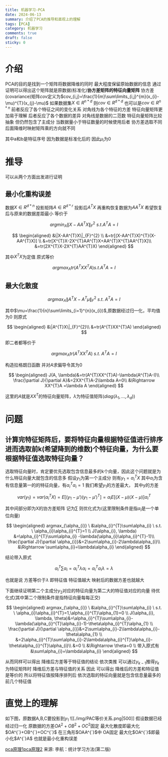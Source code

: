 ```yaml
---
title: 机器学习-PCA
date: 2024-06-13
summary: 介绍了PCA的推导和直观上的理解
tags: [PCA]
category: 机器学习
comments: true
draft: false
sticky: 0
---
```


# 介绍

PCA的目的是找到一个矩阵将数据降维的同时 最大程度保留原始数据的信息
通过证明可以得出这个矩阵就是原数据(标准化)**协方差矩阵的特征向量矩阵**
协方差(covariance)矩阵$cov$定义为$cov_{i,j}=\frac{1}{m}\sum\limits_{i,j}^{m}(x_{i}-\mu)^{T}(x_{j}-\mu)$
如果数据集$X \in R^{n*d}$ 则$cov \in R^{d*d}$ 也可以是$cov \in R^{n*n}$
前者反应了各个特征之间的变化关系 对角线为各个特征的方差 特征向量矩阵更加易于理解
后者反应了各个数据的差异 对角线是数据的二范数 特征向量矩阵比较抽象 但仍然包含了主成分
当数据量小于特征数量的时候使用后者 协方差选取不同后面降维时映射矩阵乘的方向就不同

其中a和b是特征序号
因为数据是标准化后的 因此$\mu_{i}$为0

# 推导

可以从两个方面出发进行证明

## 最小化重构误差

数据$X \in R^{d*n}$ 投影矩阵$A \in R^{d*r}$ 投影后$A^{T}X$ 再重构恢复数据为$AA^{T}X$
希望恢复后与原来的数据差距最小 等价于

$$
argmin_{A}\|X-AA^{T}X\|_{F}^{2} \ s.t.A^{T}A=I
$$

$$
\begin{aligned}
&\|X-AA^{T}X\|_{F}^{2} \\
&=tr[(X-AA^{T}X)^{T}(X-AA^{T}X)] \\
&=tr[X^{T}X-2X^{T}AA^{T}X+AA^{T}X^{T}AA^{T}X]\\
&=tr(2X^{T}X-2X^{T}AA^{T}X)
\end{aligned}
$$

其中$X^{T}X$为定值
原式等价

$$
argmax_{A}tr(A^{T}XX^{T}A) s.t. A^{T}A=I
$$

## 最大化散度

$$
argmax_{A}\|A^{T}X-A^{T}\mu\|_{F}^{2} \ s.t.\ A^{T}A=I
$$

其中$\mu=\frac{1}{n}\sum\limits_{i=1}^{n}(x_{i})$,原数据经过归一化，平均值为0
则原式

$$
\begin{aligned}
&\|A^{T}X\|_{F}^{2}\\
&=tr(A^{T}XX^{T}A)
\end{aligned}
$$

即二者都等价于

$$
argmax_{A}tr(A^{T}XX^{T}A)\ s.t. \ A^{T}A=I
$$

构造拉格朗日函数 并对$A$求偏导令其为0

$$
\begin{aligned}
J(A, \lambda)&=tr(A^{T}XX^{T}A)-\lambda(A^{T}A-I)\\
\frac{\partial J}{\partial A}&=2XX^{T}A-2\lambda A=0\\
&\Rightarrow XX^{T}A =\lambda A
\end{aligned}
$$

这里的$A$就是$XX^{T}$的特征向量矩阵，$\lambda$为特征值矩阵($diag(\lambda_{1}, ...,\lambda_{d})$)

# 问题

## 计算完特征矩阵后，要将特征向量根据特征值进行排序进而选取前k(希望降到的维数)个特征向量，为什么要根据特征值选取特征向量？

选取特征向量时，肯定要优先选取包含信息最多的k个向量，因此这个问题就是为什么特征向量大就包含的信息多
假设$y_{1}$为第一个主成分 则有$y_{1}=\alpha_{i}^{T}X$ 其中$\alpha_{i}$为含有信息量第一的的特征向量，有$\alpha_{i}^{T}\alpha_{i}=1$
我们希望$y_{1}$的方差最大，
其中y的方差

$$
var(y_{1})=var(\alpha_{i}^{T}X)=E[(y_{1}-\mu')(y_{1}-\mu')^{T}]=\alpha_{i}E[(X-\mu)(X-\mu)]\alpha^{T}_{i}
$$

其中间部分即为X的协方差矩阵 记为$\sum$
则优化式为(这里限制条件是指$\alpha_{i}$是一个单位向量)

$$
\begin{aligned}
argmax_{\alpha_{i}} \ &\alpha_{i}^{T}\sum\alpha_{i} \ s.t. \ \alpha_{i}\alpha_{i}^{T}=1 \\
J(\alpha_{i}, \lambda) &=\alpha_{i}^{T}\sum\alpha_{i} -\lambda(\alpha_{i}\alpha_{i}^{T}-1)\\
\frac{\partial J}{\partial \alpha_{i}}&=2\sum\alpha_{i}-2\lambda\alpha_{i}\\
&\Rightarrow \sum\alpha_{i}=\lambda\alpha_{i}
\end{aligned}
$$

结论带入原式

$$
\alpha_{i}^{T}\sum\alpha_{i}=\alpha_{i}^{T}\lambda\alpha_{i}=\alpha_{i}^{T}\alpha_{i}\lambda=\lambda
$$

也就是说 方差等价于$\lambda$ 即特征值 特征值越大 映射后的数据方差也就越大

下面继续证明第二个主成分$y_{2}$对应的特征向量为第二大的特征值对应的向量
待优化式(其中第二个限制条件是指特征向量每每正交)

$$
\begin{aligned}
argmax_{\alpha_{i}} \ &\alpha_{i}^{T}\sum\alpha_{i} \ s.t. \ \alpha_{i}\alpha_{i}^{T}=1,\alpha_{i}^{T}\alpha_{1}=0  \\
J(\alpha_{i}, \lambda, \theta)&=\alpha_{i}^{T}\sum\alpha_{i}-\lambda(\alpha_{i}^{T}\alpha_{i}-1)-\theta\alpha_{i}^{T}\alpha_{1} \\
\frac{\partial J}{\partial \alpha_{i}}&=2\sum\alpha_{i}-2\lambda\alpha_{i}-\theta\alpha_{1} \\
&=2\alpha_{i}^{T}\sum\alpha_{i}-2\lambda\alpha_{i}^{T}\alpha_{i}-\theta\alpha_{i}^{T}\alpha_{i}\\
&=0 \\
&\Rightarrow \theta=0 \\
带入原式有 &\sum\alpha_{i}=\lambda\alpha_{i}
\end{aligned}
$$

从而同样可以得出 降维后方差等于特征值的结论
依次类推 可以通过$y_{k-1}$推得$y_{k}$为特征矩阵时 降维后方差与特征值的关系
因此 可以得出 降维后的方差和特征值是等价的 所以将特征值按降序排列后 依次选取的特征向量就是包含信息量最多的前几个特征值

# 直觉上的理解

如下图，原数据A,B,C要投影到$y_{1}$
![[./img/PAC等价关系.png|500]]
假设数据已经经过归一化 原数据的方差$OA^{2}+OB^{2}+OC^{2}$固定
最大化散度即最大化$OA^{`}+OB^{`}+OC^{`}$
在三角形$OAA^{`}$中 OA固定 最大化$OA^{`}$即最小化$A^{`}A$ 也就是最小化重构误差

[pca原理1](https://blog.csdn.net/charenCsdn/article/details/118854270?spm=1001.2014.3001.5502)[pca原理2](https://www.cnblogs.com/pinard/p/6239403.html)
来源: 李航：统计学习方法(第二版)
